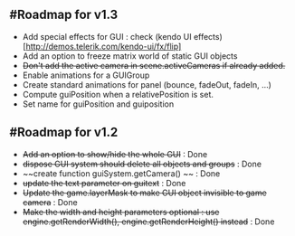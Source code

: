 #Roadmap for v1.3
----------------------

* Add special effects for GUI : check (kendo UI effects)[http://demos.telerik.com/kendo-ui/fx/flip]
* Add an option to freeze matrix world of static GUI objects
* ~~Don't add the active camera in scene.activeCameras if already added.~~
* Enable animations for a GUIGroup
* Create standard animations for panel (bounce, fadeOut, fadeIn, ...)
* Compute guiPosition when a relativePosition is set.
* Set name for guiPosition and guiposition

#Roadmap for v1.2
----------------------

* ~~Add an option to show/hide the whole GUI~~ : Done
* ~~dispose GUI system should delete all objects and groups~~ : Done
* ~~create function guiSystem.getCamera() ~~ : Done
* ~~update the text parameter on guitext~~ : Done
* ~~Update the game.layerMask to make GUI object invisible to game camera~~ : Done
* ~~Make the width and height parameters optional : use engine.getRenderWidth(), engine.getRenderHeight() instead~~ : Done